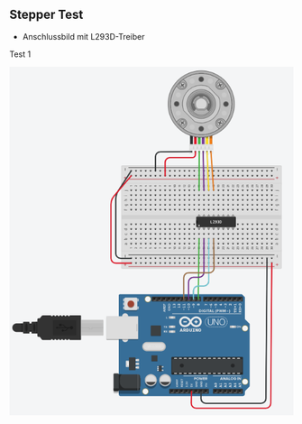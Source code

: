## Stepper Test

- Anschlussbild mit L293D-Treiber

Test 1

![image](https://github.com/frankyhub/Arduino-Beispiele_I/blob/master/A18%20Stepper28BYJ-48/Stepper_Anschluss.png)


